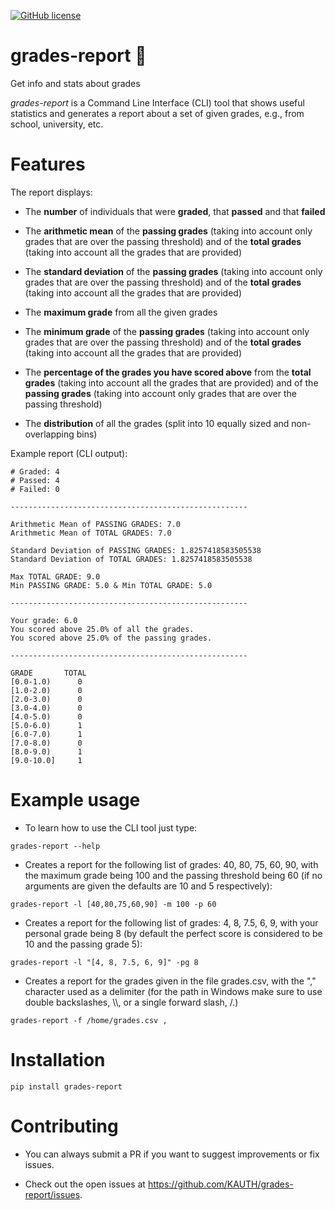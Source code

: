 [![GitHub license](https://img.shields.io/github/license/KAUTH/grades-report)](https://github.com/KAUTH/grades-report/blob/master/LICENSE)

# grades-report 📝

Get info and stats about grades

*grades-report* is a Command Line Interface (CLI) tool that shows useful statistics and generates a report about a set of given grades, e.g., from school, university, etc.

# Features

The report displays:

* The **number** of individuals that were **graded**, that **passed** and that **failed**

* The **arithmetic mean** of the **passing grades** (taking into account only grades that are over the passing threshold) and of the **total grades** (taking into account all the grades that are provided)

* The **standard deviation** of the **passing grades** (taking into account only grades that are over the passing threshold) and of the **total grades** (taking into account all the grades that are provided)

* The **maximum grade** from all the given grades

* The **minimum grade** of the **passing grades** (taking into account only grades that are over the passing threshold) and of the **total grades** (taking into account all the grades that are provided)

* The **percentage of the grades you have scored above** from the **total grades** (taking into account all the grades that are provided) and of the **passing grades** (taking into account only grades that are over the passing threshold)

* The **distribution** of all the grades (split into 10 equally sized and non-overlapping bins)

Example report (CLI output):

```
# Graded: 4
# Passed: 4
# Failed: 0

-----------------------------------------------------

Arithmetic Mean of PASSING GRADES: 7.0
Arithmetic Mean of TOTAL GRADES: 7.0

Standard Deviation of PASSING GRADES: 1.8257418583505538
Standard Deviation of TOTAL GRADES: 1.8257418583505538

Max TOTAL GRADE: 9.0
Min PASSING GRADE: 5.0 & Min TOTAL GRADE: 5.0

-----------------------------------------------------

Your grade: 6.0
You scored above 25.0% of all the grades.
You scored above 25.0% of the passing grades.

-----------------------------------------------------

GRADE       TOTAL
[0.0-1.0)      0
[1.0-2.0)      0
[2.0-3.0)      0
[3.0-4.0)      0
[4.0-5.0)      0
[5.0-6.0)      1
[6.0-7.0)      1
[7.0-8.0)      0
[8.0-9.0)      1
[9.0-10.0]     1
```

# Example usage

* To learn how to use the CLI tool just type: 

```grades-report --help```

* Creates a report for the following list of grades: 40, 80, 75, 60, 90, with the maximum grade being 100 and the passing threshold being 60 (if no arguments are given the defaults are 10 and 5 respectively):

 ```grades-report -l [40,80,75,60,90] -m 100 -p 60```

* Creates a report for the following list of grades: 4, 8, 7.5, 6, 9, with your personal grade being 8 (by default the perfect score is considered to be 10 and the passing grade 5):

```grades-report -l "[4, 8, 7.5, 6, 9]" -pg 8```

* Creates a report for the grades given in the file grades.csv, with the "," character used as a delimiter (for the path in Windows make sure to use double backslashes, \\\\, or a single forward slash, /.)

```grades-report -f /home/grades.csv ,```

# Installation

```pip install grades-report```

# Contributing

* You can always submit a PR if you want to suggest improvements or fix issues.

* Check out the open issues at https://github.com/KAUTH/grades-report/issues.